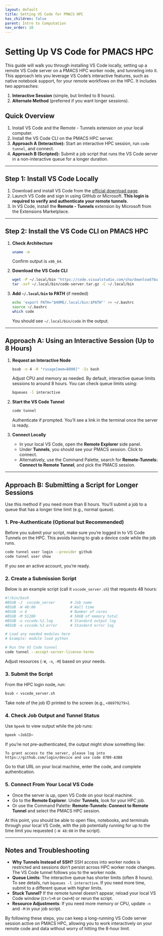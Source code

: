 ```yaml
---
layout: default
title: Setting VS Code for PMACS HPC
has_children: false
parent: Intro to Computation
nav_order: 10
--- 
```


# Setting Up VS Code for PMACS HPC

This guide will walk you through installing VS Code locally, setting up a remote VS Code server on a PMACS HPC worker node, and tunneling into it. This approach lets you leverage VS Code’s interactive features, such as native notebook support, for your remote workflows on the HPC. It includes two approaches:

1. **Interactive Session** (simple, but limited to 8 hours).  
2. **Alternate Method** (preferred if you want longer sessions).

## Quick Overview

1. Install VS Code and the Remote - Tunnels extension on your local computer.  
2. Install the VS Code CLI on the PMACS HPC server.  
3. **Approach A (Interactive):** Start an interactive HPC session, run `code tunnel`, and connect.  
4. **Approach B (Scripted):** Submit a job script that runs the VS Code server in a non-interactive queue for a longer duration.  

---

## Step 1: Install VS Code Locally

1. Download and install VS Code from the [official download page](https://code.visualstudio.com/download).  
2. Launch VS Code and sign in using GitHub or Microsoft. **This login is required to verify and authenticate your remote tunnels**.
3. In VS Code, install the **Remote - Tunnels** extension by Microsoft from the Extensions Marketplace.

---

## Step 2: Install the VS Code CLI on PMACS HPC

1. **Check Architecture**  
   ```bash
   uname -m
   ```  
   Confirm output is `x86_64`.

2. **Download the VS Code CLI**  
   ```bash
   wget -P ~/.local/bin "https://code.visualstudio.com/sha/download?build=stable&os=cli-alpine-x64"
   tar -xvf ~/.local/bin/code-server.tar.gz -C ~/.local/bin
   ```

3. **Add `~/.local/bin` to PATH** (if needed)  
   ```bash
   echo 'export PATH="$HOME/.local/bin:$PATH"' >> ~/.bashrc
   source ~/.bashrc
   which code
   ```  
   You should see `~/.local/bin/code` in the output.

---

## Approach A: Using an Interactive Session (Up to 8 Hours)

1. **Request an Interactive Node**  
   ```bash
   bsub -n 4 -R "rusage[mem=8000]" -Is bash
   ```  
   Adjust CPU and memory as needed. By default, interactive queue limits sessions to around 8 hours. You can check queue limits using:
   ```bash
   bqueues -l interactive
   ```

2. **Start the VS Code Tunnel**  
   ```bash
   code tunnel
   ```  
   Authenticate if prompted. You’ll see a link in the terminal once the server is ready.

3. **Connect Locally**  
   - In your local VS Code, open the **Remote Explorer** side panel.  
   - Under **Tunnels**, you should see your PMACS session. Click to connect.  
   - Alternatively, use the Command Palette, search for **Remote-Tunnels: Connect to Remote Tunnel**, and pick the PMACS session.

---

## Approach B: Submitting a Script for Longer Sessions

Use this method if you need more than 8 hours. You’ll submit a job to a queue that has a longer time limit (e.g., normal queue).  

### 1. Pre-Authenticate (Optional but Recommended)

Before you submit your script, make sure you’re logged in to VS Code Tunnels on the HPC. This avoids having to grab a device code while the job runs.

```bash
code tunnel user login --provider github
code tunnel user show
```

If you see an active account, you’re ready.

### 2. Create a Submission Script

Below is an example script (call it `vscode_server.sh`) that requests 48 hours:

```bash
#!/bin/bash
#BSUB -J  vscode_server       # Job name
#BSUB -W 48:00                # Wall time
#BSUB -n 4                    # Number of cores
#BSUB -M 51200                # 50GB of memory total
#BSUB -o vscode.%J.log        # Standard output log
#BSUB -e vscode.%J.error      # Standard error log

# Load any needed modules here
# Example: module load python

# Run the VS Code tunnel
code tunnel --accept-server-license-terms
```

Adjust resources (`-W`, `-n`, `-M`) based on your needs.

### 3. Submit the Script

From the HPC login node, run:

```bash
bsub < vscode_server.sh
```

Take note of the job ID printed to the screen (e.g., `<86979279>`).

### 4. Check Job Output and Tunnel Status

Use `bpeek` to view output while the job runs:

```bash
bpeek <JobID>
```

If you’re not pre-authenticated, the output might show something like:

```
To grant access to the server, please log into https://github.com/login/device and use code 87B9-A3B8
```

Go to that URL on your local machine, enter the code, and complete authentication.

### 5. Connect From Your Local VS Code

- Once the server is up, open VS Code on your local machine.  
- Go to the **Remote Explorer**. Under **Tunnels**, look for your HPC job.  
- Or use the Command Palette: **Remote-Tunnels: Connect to Remote Tunnel** and select the PMACS HPC session.

At this point, you should be able to open files, notebooks, and terminals through your local VS Code, with the job potentially running for up to the time limit you requested (`-W 48:00` in the script).

---

## Notes and Troubleshooting

- **Why Tunnels Instead of SSH?** SSH access into worker nodes is restricted and sessions don’t persist across HPC worker node changes. The VS Code tunnel follows you to the worker node.  
- **Queue Limits**: The interactive queue has shorter limits (often 8 hours). To see details, run `bqueues -l interactive`. If you need more time, submit to a different queue with higher limits.  
- **Stuck Tunnel?** If the remote tunnel doesn’t appear, reload your local VS Code window (`Ctrl+R` or `Cmd+R`) or rerun the script.  
- **Resource Adjustments**: If you need more memory or CPU, update `-n` and `-M` in your job script.  

By following these steps, you can keep a long-running VS Code server session active on PMACS HPC, allowing you to work interactively on your remote code and data without worry of hitting the 8-hour limit.